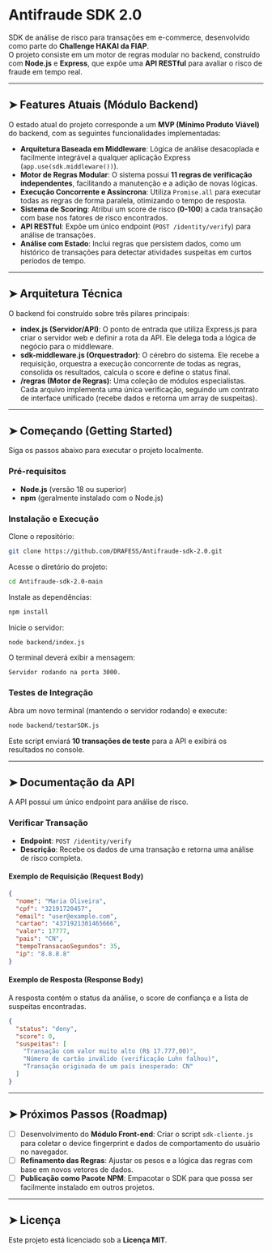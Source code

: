 # Antifraude SDK 2.0

SDK de análise de risco para transações em e-commerce, desenvolvido como parte do **Challenge HAKAI da FIAP**.  
O projeto consiste em um motor de regras modular no backend, construído com **Node.js** e **Express**, que expõe uma **API RESTful** para avaliar o risco de fraude em tempo real.

---

## ➤ Features Atuais (Módulo Backend)

O estado atual do projeto corresponde a um **MVP (Mínimo Produto Viável)** do backend, com as seguintes funcionalidades implementadas:

- **Arquitetura Baseada em Middleware**: Lógica de análise desacoplada e facilmente integrável a qualquer aplicação Express (`app.use(sdk.middleware())`).
- **Motor de Regras Modular**: O sistema possui **11 regras de verificação independentes**, facilitando a manutenção e a adição de novas lógicas.
- **Execução Concorrente e Assíncrona**: Utiliza `Promise.all` para executar todas as regras de forma paralela, otimizando o tempo de resposta.
- **Sistema de Scoring**: Atribui um score de risco (**0-100**) a cada transação com base nos fatores de risco encontrados.
- **API RESTful**: Expõe um único endpoint (`POST /identity/verify`) para análise de transações.
- **Análise com Estado**: Inclui regras que persistem dados, como um histórico de transações para detectar atividades suspeitas em curtos períodos de tempo.

---

## ➤ Arquitetura Técnica

O backend foi construído sobre três pilares principais:

- **index.js (Servidor/API)**: O ponto de entrada que utiliza Express.js para criar o servidor web e definir a rota da API. Ele delega toda a lógica de negócio para o middleware.
- **sdk-middleware.js (Orquestrador)**: O cérebro do sistema. Ele recebe a requisição, orquestra a execução concorrente de todas as regras, consolida os resultados, calcula o score e define o status final.
- **/regras (Motor de Regras)**: Uma coleção de módulos especialistas. Cada arquivo implementa uma única verificação, seguindo um contrato de interface unificado (recebe dados e retorna um array de suspeitas).

---

## ➤ Começando (Getting Started)

Siga os passos abaixo para executar o projeto localmente.

### Pré-requisitos
- **Node.js** (versão 18 ou superior)  
- **npm** (geralmente instalado com o Node.js)

### Instalação e Execução

Clone o repositório:
```bash
git clone https://github.com/DRAFESS/Antifraude-sdk-2.0.git
```

Acesse o diretório do projeto:
```bash
cd Antifraude-sdk-2.0-main
```

Instale as dependências:
```bash
npm install
```

Inicie o servidor:
```bash
node backend/index.js
```

O terminal deverá exibir a mensagem:
```
Servidor rodando na porta 3000.
```

### Testes de Integração

Abra um novo terminal (mantendo o servidor rodando) e execute:
```bash
node backend/testarSDK.js
```

Este script enviará **10 transações de teste** para a API e exibirá os resultados no console.

---

## ➤ Documentação da API

A API possui um único endpoint para análise de risco.

### Verificar Transação
- **Endpoint**: `POST /identity/verify`  
- **Descrição**: Recebe os dados de uma transação e retorna uma análise de risco completa.

#### Exemplo de Requisição (Request Body)
```json
{
  "nome": "Maria Oliveira",
  "cpf": "32191720457",
  "email": "user@example.com",
  "cartao": "4371921301465666",
  "valor": 17777,
  "pais": "CN",
  "tempoTransacaoSegundos": 35,
  "ip": "8.8.8.8"
}
```

#### Exemplo de Resposta (Response Body)
A resposta contém o status da análise, o score de confiança e a lista de suspeitas encontradas.

```json
{
  "status": "deny",
  "score": 0,
  "suspeitas": [
    "Transação com valor muito alto (R$ 17.777,00)",
    "Número de cartão inválido (verificação Luhn falhou)",
    "Transação originada de um país inesperado: CN"
  ]
}
```

---

## ➤ Próximos Passos (Roadmap)

- [ ] Desenvolvimento do **Módulo Front-end**: Criar o script `sdk-cliente.js` para coletar o device fingerprint e dados de comportamento do usuário no navegador.
- [ ] **Refinamento das Regras**: Ajustar os pesos e a lógica das regras com base em novos vetores de dados.
- [ ] **Publicação como Pacote NPM**: Empacotar o SDK para que possa ser facilmente instalado em outros projetos.

---

## ➤ Licença

Este projeto está licenciado sob a **Licença MIT**.
